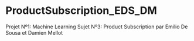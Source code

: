 # ProductSubscription_EDS_DM 

Projet Nº1: Machine Learning Sujet Nº3: Product Subscription par Emilio De Sousa et Damien Mellot